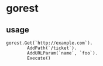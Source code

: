 # gorest

## usage
```$xslt
gorest.Get(`http://example.com`).
		AddPath(`/ticket`).
		AddURLParam(`name`, `foo`).
		Execute()
```
